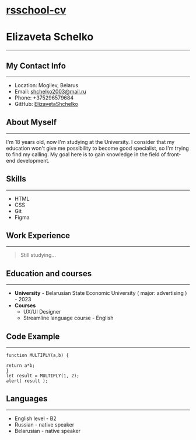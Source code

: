 # [rsschool-cv](https://ElizavetaShchelko.github.io/rsschool-cv/cv)
# Elizaveta Schelko
---------------------------------

## My Contact Info
---------------------------------------
* Location: Mogilev, Belarus
* Email: shchelko2003@mail.ru
* Phone: +375296579684
* GitHub: [ElizavetaShchelko](https://github.com/ElizavetaShchelko)
  
## About Myself
--------------------------------------
I'm 18 years old, now I'm studying at the University. I consider that my education won't give me possibility to become good specialist, so I'm trying to find my calling. My goal here is to gain knowledge in the field of front-end development.

## Skills  
---------------------------------------
* HTML
* CSS
* Git
* Figma
## Work Experience
----------------------------------------
> Still studying...

## Education and courses
---------------------------------------
 * **University** - Belarusian State Economic University ( major: advertising ) - 2023
 * **Courses** 
    - UX/UI Designer
    - Streamline language course - English
   
  
## Code Example
----------------------------------------------------
    function MULTIPLY(a,b) {

    return a*b;
    }
    let result = MULTIPLY(1, 2);
    alert( result );
   

## Languages
----------------------------------------------------
* English level - B2
* Russian - native speaker
* Belarusian - native speaker



